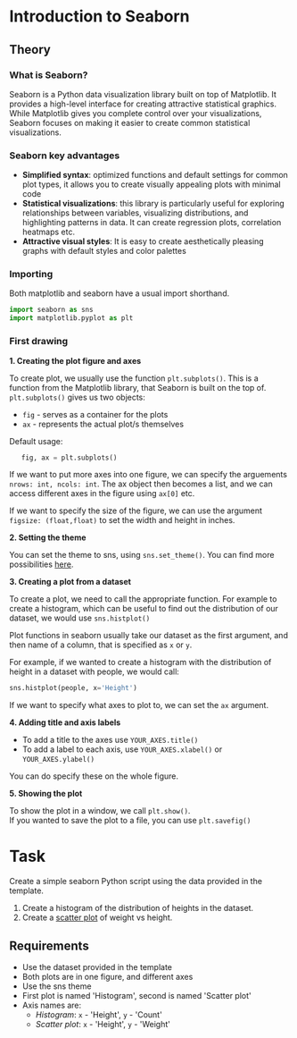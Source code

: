 # Introduction to Seaborn

## Theory

### What is Seaborn?
Seaborn is a Python data visualization library built on top of Matplotlib. 
It provides a high-level interface for creating attractive statistical graphics. 
While Matplotlib gives you complete control over your visualizations, Seaborn focuses on making it easier to create common statistical visualizations.

### Seaborn key advantages
- **Simplified syntax**: optimized functions and default settings for common plot types, it allows you to create visually appealing plots with minimal code
- **Statistical visualizations**: this library is particularly useful for exploring relationships between variables, visualizing distributions, and highlighting patterns in data.
It can create regression plots, correlation heatmaps etc.
- **Attractive visual styles**: It is easy to create aesthetically pleasing graphs with default styles and color palettes

### Importing
Both matplotlib and seaborn have a usual import shorthand.
```python
import seaborn as sns
import matplotlib.pyplot as plt
```


### First drawing
**1. Creating the plot figure and axes**  
  
To create plot, we usually use the function ```plt.subplots()```.
This is a function from the Matplotlib library, that Seaborn is built on the top of.  
```plt.subplots()``` gives us two objects: 
   - ```fig``` - serves as a container for the plots
   - ```ax``` - represents the actual plot/s themselves

Default usage:
```python
   fig, ax = plt.subplots()
```

If we want to put more axes into one figure, we can specify the arguements ```nrows: int, ncols: int```. The ax object then becomes a list, and we can access different axes in the figure using ```ax[0]``` etc.  

If we want to specify the size of the figure, we can use the argument ```figsize: (float,float)``` to set the width and height in inches.

**2. Setting the theme**  
  
You can set the theme to sns, using ```sns.set_theme()```.
You can find more possibilities [here](https://seaborn.pydata.org/tutorial/aesthetics.html).

**3. Creating a plot from a dataset**  
  
To create a plot, we need to call the appropriate function.
For example to create a histogram, which can be useful to find out the distribution of our dataset, we would use ```sns.histplot()```  

Plot functions in seaborn usually take our dataset as the first argument, and then name of a column, that is specified as ```x``` or ```y```.  

For example, if we wanted to create a histogram with the distribution of height in a dataset with people, we would call:
```python
sns.histplot(people, x='Height')
```

If we want to specify what axes to plot to, we can set the ```ax``` argument.

**4. Adding title and axis labels**
- To add a title to the axes use ```YOUR_AXES.title()```
- To add a label to each axis, use ```YOUR_AXES.xlabel()``` or ```YOUR_AXES.ylabel()```

You can do specify these on the whole figure.

**5. Showing the plot**

To show the plot in a window, we call ```plt.show()```.  
If you wanted to save the plot to a file, you can use ```plt.savefig()```

# Task

Create a simple seaborn Python script using the data provided in the template.

1. Create a histogram of the distribution of heights in the dataset.
2. Create a [scatter plot](https://seaborn.pydata.org/generated/seaborn.scatterplot.html) of weight vs height.

## Requirements
- Use the dataset provided in the template
- Both plots are in one figure, and different axes
- Use the sns theme
- First plot is named 'Histogram', second is named 'Scatter plot'
- Axis names are:
  - *Histogram*: ```x``` - 'Height', ```y``` - 'Count'
  - *Scatter plot*: ```x``` - 'Height', ```y``` - 'Weight'